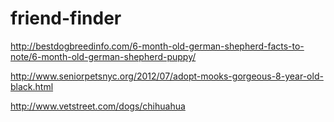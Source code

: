 # friend-finder

http://bestdogbreedinfo.com/6-month-old-german-shepherd-facts-to-note/6-month-old-german-shepherd-puppy/

http://www.seniorpetsnyc.org/2012/07/adopt-mooks-gorgeous-8-year-old-black.html

http://www.vetstreet.com/dogs/chihuahua